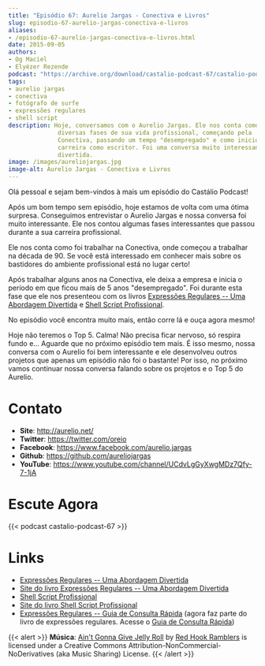 ```yaml
---
title: "Episódio 67: Aurelio Jargas - Conectiva e Livros"
slug: episodio-67-aurelio-jargas-conectiva-e-livros
aliases:
- /episodio-67-aurelio-jargas-conectiva-e-livros.html
date: 2015-09-05
authors:
- Og Maciel
- Elyézer Rezende
podcast: "https://archive.org/download/castalio-podcast-67/castalio-podcast-67.mp3"
tags:
- aurelio jargas
- conectiva
- fotógrafo de surfe
- expressões regulares
- shell script
description: Hoje, conversamos com o Aurelio Jargas. Ele nos conta como foi as
              diversas fases de sua vida profissional, começando pela
              Conectiva, passando um tempo "desempregado" e como iniciou sua
              carreira como escritor. Foi uma conversa muito interessante e
              divertida.
image: /images/aureliojargas.jpg
image-alt: Aurelio Jargas - Conectiva e Livros
---
```


Olá pessoal e sejam bem-vindos à mais um episódio do Castálio Podcast!

Após um bom tempo sem episódio, hoje estamos de volta com uma ótima surpresa.
Conseguimos entrevistar o Aurelio Jargas e nossa conversa foi muito
interessante. Ele nos contou algumas fases interessantes que passou durante a
sua carreira profissional.

Ele nos conta como foi trabalhar na Conectiva, onde começou a trabalhar na
década de 90. Se você está interessado em conhecer mais sobre os bastidores do
ambiente profissional está no lugar certo!

Após trabalhar alguns anos na Conectiva, ele deixa a empresa e inicia o período
em que ficou mais de 5 anos \"desempregado\". Foi durante esta fase que ele nos
presenteou com os livros [Expressões Regulares -- Uma Abordagem
Divertida](http://www.novatec.com.br/livros/expressoesregulares4/) e [Shell
Script Profissional](http://www.novatec.com.br/livros/shellscript/).

No episódio você encontra muito mais, então corre lá e ouça agora mesmo!

Hoje não teremos o Top 5. Calma! Não precisa ficar nervoso, só respira fundo
e... Aguarde que no próximo episódio tem mais. É isso mesmo, nossa conversa com
o Aurelio foi bem interessante e ele desenvolveu outros projetos que apenas um
episódio não foi o bastante! Por isso, no próximo vamos continuar nossa
conversa falando sobre os projetos e o Top 5 do Aurelio.

# Contato

- **Site**: <http://aurelio.net/>
- **Twitter**: <https://twitter.com/oreio>
- **Facebook**: <https://www.facebook.com/aurelio.jargas>
- **Github**: <https://github.com/aureliojargas>
- **YouTube**: <https://www.youtube.com/channel/UCdvLgGyXwgMDz7Qfy-7-1jA>

# Escute Agora

{{< podcast castalio-podcast-67 >}}

# Links

- [Expressões Regulares -- Uma Abordagem Divertida](http://www.novatec.com.br/livros/expressoesregulares4/)
- [Site do livro Expressões Regulares -- Uma Abordagem Divertida](http://www.piazinho.com.br/)
- [Shell Script Profissional](http://www.novatec.com.br/livros/shellscript/)
- [Site do livro Shell Script Profissional](http://www.shellscript.com.br/)
- [Expressões Regulares -- Guia de Consulta Rápida](http://www.novatec.com.br/guias/expreg/) (agora faz parte do livro de expressões regulares. Acesse o [Guia de Consulta Rápida](http://www.piazinho.com.br/download/expressoes-regulares-3-tabelas.pdf))

{{< alert >}}
**Música**: [Ain\'t Gonna Give Jelly
Roll](http://freemusicarchive.org/music/Red_Hook_Ramblers/Live__WFMU_on_Antique_Phonograph_Music_Program_with_MAC_Feb_8_2011/Red_Hook_Ramblers_-_12_-_Aint_Gonna_Give_Jelly_Roll)
by [Red Hook Ramblers](http://www.redhookramblers.com/) is licensed under a
Creative Commons Attribution-NonCommercial-NoDerivatives (aka Music Sharing)
License.
{{< /alert >}}
